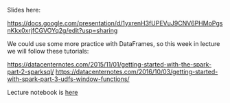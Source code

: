 Slides here:

https://docs.google.com/presentation/d/1yxrenH3fUPEVuJ9CNV6PHMoPgsnKkx0xrjfCGVOYq2g/edit?usp=sharing

We could use some more practice with DataFrames, so this week in lecture we will follow these tutorials:

https://datacenternotes.com/2015/11/01/getting-started-with-the-spark-part-2-sparksql/
https://datacenternotes.com/2016/10/03/getting-started-with-spark-part-3-udfs-window-functions/

Lecture notebook is [here](dataframewindowing.ipynb)
